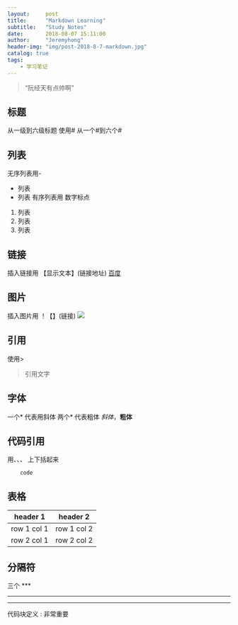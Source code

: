 ```yaml
---
layout:     post
title:      "Markdown Learning"
subtitle:   "Study Notes"
date:       2018-08-07 15:11:00
author:     "Jeremyhong"
header-img: "img/post-2018-8-7-markdown.jpg"
catalog: true
tags:
    - 学习笔记
---
```


> “阮经天有点帅啊”


## 标题
从一级到六级标题 
使用# 
从一个#到六个# 

## 列表
无序列表用-
- 列表
- 列表
有序列表用 数字标点
1. 列表
2. 列表
3. 列表
## 链接 
插入链接用 【显示文本】(链接地址)
[百度](www.baidu.com)
## 图片
插入图片用  ！【】(链接)
![](https://upload-images.jianshu.io/upload_images/259-90ac0f366310f464.jpg?imageMogr2/auto-orient/strip%7CimageView2/2/w/700)
## 引用
使用>
> 引用文字
## 字体
一个* 代表用斜体
两个* 代表粗体
*斜体*，**粗体**
## 代码引用
用、、、 上下括起来
```
    code
```
## 表格

header 1 | header 2
---------|----------
row 1 col 1 | row 1 col 2
row 2 col 1 | row 2 col 2

## 分隔符
三个 ***
***
---

代码块定义
:   非常重要
